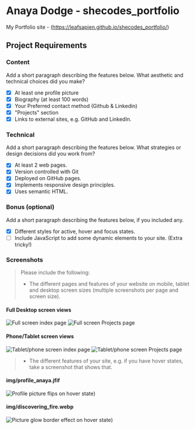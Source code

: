 # Anaya Dodge - shecodes_portfolio

My Portfolio site - (https://leafsapien.github.io/shecodes_portfolio/)

## Project Requirements

### Content
 Add a short paragraph describing the features below. What aesthetic and technical choices did you make? 
- [X] At least one profile picture
- [X] Biography (at least 100 words)
- [X] Your Preferred contact method (Github & Linkedin)
- [X] "Projects" section
- [X] Links to external sites, e.g. GitHub and LinkedIn.
​
### Technical
 Add a short paragraph describing the features below. What strategies or design decisions did you work from? 

<!-- I included 2 web pages, the main being the index and the secondary being the Projects page.  I included comments to detail each change in order to control each version pushed/committed to Git.  I deployed the website to GitHub pages using the main branch.  I implemented responsive design principles by ensuring the flexbox adapted to different sized screens.  I used semantic HTML by utilising the "alt" text for all images as well as defining the sectioning of the HTML e.g. head, header, body, main etc. in order to assist screen readers. -->

- [X] At least 2 web pages.
- [X] Version controlled with Git
- [X] Deployed on GitHub pages.
- [X] Implements responsive design principles.
- [X] Uses semantic HTML.

### Bonus (optional)
 Add a short paragraph describing the features below, if you included any. 
<!-- I included a hover state for the top menu selection bar "Home/Projects" as well as different display states depending on which page you are viewing from.  I also added a hover state image change to my profile image (flips on hover) and the Projects page image (border glows on hover).

Small bonus note - I also tweaked all links to external sites so that they only open in a new tab. -->

- [X] Different styles for active, hover and focus states.
- [ ] Include JavaScript to add some dynamic elements to your site. (Extra tricky!)
​
### Screenshots
> Please include the following:
> - The different pages and features of your website on mobile, tablet and desktop screen sizes (multiple screenshots per page and screen size).

####  Full Desktop screen views
![Full screen index page](/img_screenshots/index-full-screen.JPG)
![Full screen Projects page](/img_screenshots/projects-full-screen.JPG)

####  Phone/Tablet screen views
![Tablet/phone screen index page](/img_screenshots/index-phone-screen.JPG)
![Tablet/phone screen Projects page](/img_screenshots/projects-phone-screen.JPG)

> - The different features of your site, e.g. if you have hover states, take a screenshot that shows that.  
####  img/profile_anaya.jfif
![Profile picture flips on hover state](/img_screenshots/face-profile-hover.gif))
####  img/discovering_fire.webp
![Picture glow border effect on hover state](/img_screenshots/projects-img-hover.gif))
